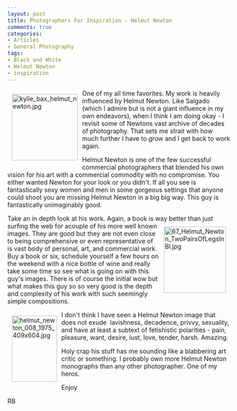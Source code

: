 ```yaml
---
layout: post
title: Photographers For Inspiration - Helmut Newton
comments: true
categories:
- Articles
- General Photography
tags:
- Black and White
- Helmut Newton
- inspiration
---
```

<a rel="lightbox" href="/wp-content/uploads/2010/02/kylie_bax_helmut_newton.jpg"><img title="kylie_bax_helmut_newton.jpg" src="/wp-content/uploads/2010/02/.thumbs/.kylie_bax_helmut_newton.jpg" border="0" alt="kylie_bax_helmut_newton.jpg" hspace="10" vspace="10" width="149" height="150" align="left" /></a>One of my all time favorites. My work is heavily influenced by Helmut Newton. Like Salgado (which I admire but is not a giant influence in my own endeavors), when I think I am doing okay - I revisit some of Newtons vast archive of decades of photography. That sets me strait with how much further I have to grow and I get back to work again.

Helmut Newton is one of the few successful commercial photographers that blended his own vision for his art with a commercial commodity with no compromise. You either wanted Newton for your look or you didn't. If all you see is fantastically sexy women and men in some gorgeous settings that anyone could shoot you are missing Helmut Newton in a big big way. This guy is fantastically unimaginably good.

Take an in depth look at his work. Again, a book is way better than just surfing the web for a<a rel="lightbox" href="/wp-content/uploads/2010/02/67_Helmut_Newton_TwoPairsOfLegsInBl.jpg"><img title="67_Helmut_Newton_TwoPairsOfLegsInBl.jpg" src="/wp-content/uploads/2010/02/.thumbs/.67_Helmut_Newton_TwoPairsOfLegsInBl.jpg" border="0" alt="67_Helmut_Newton_TwoPairsOfLegsInBl.jpg" hspace="10" vspace="10" width="140" height="150" align="right" /></a>couple of his more well known images. They are good but they are not even close to being comprehensive or even representative of is vast body of personal, art, and commercial work. Buy a book or six, schedule yourself a few hours on the weekend with a nice bottle of wine and really take some time so see what is going on with this guy's images. There is of course the initial wow but what makes this guy so so very good is the depth and complexity of his work with such seemingly simple compositions.

<a rel="lightbox" href="/wp-content/uploads/2010/02/helmut_newton_008_1975_409x604.jpg"><img title="helmut_newton_008_1975_409x604.jpg" src="/wp-content/uploads/2010/02/.thumbs/.helmut_newton_008_1975_409x604.jpg" border="0" alt="helmut_newton_008_1975_409x604.jpg" hspace="10" vspace="10" width="102" height="150" align="left" /></a>I don't think I have seen a Helmut Newton image that does not exude  lavishness, decadence, privvy, sexuality, and have at least a subtext of fetishistic polarities - pain, pleasure, want, desire, lust, love, tender, harsh. Amazing.

Holy crap his stuff has me sounding like a blabbering art critic or something. I probably own more Helmut Newton monographs than any other photographer. One of my heros.

Enjoy

RB